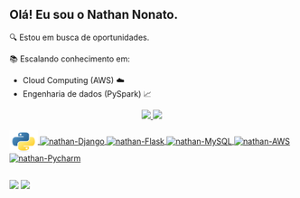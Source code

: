 ## Olá! Eu sou o Nathan Nonato.

🔍 Estou em busca de oportunidades.

📚 Escalando conhecimento em:
* Cloud Computing (AWS) ☁️
* Engenharia de dados (PySpark) 📈


<div align="center">
  <a href="https://github.com/NathanNonato">
  <img height="170em" src="https://github-readme-stats.vercel.app/api?username=NathanNonato&show_icons=true&theme=dark&include_all_commits=true&count_private=true"/>
  <img height="170em" src="https://github-readme-stats.vercel.app/api/top-langs/?username=NathanNonato&layout=compact&langs_count=7&theme=dark"/>
</div>
  
<div style="display: inline_block"><br>
  <img align="center" alt="nathan-Python" height="40" width="50" src="https://raw.githubusercontent.com/devicons/devicon/master/icons/python/python-original.svg">
  <img align="center" alt="nathan-Django" height="50" width="60" src="https://cdn.jsdelivr.net/gh/devicons/devicon/icons/django/django-original.svg">
  <img align="center" alt="nathan-Flask" height="60" width="70" src="https://cdn.jsdelivr.net/gh/devicons/devicon/icons/flask/flask-original-wordmark.svg">
  <img align="center" alt="nathan-MySQL" height="50" width="60" src="https://cdn.jsdelivr.net/gh/devicons/devicon/icons/mysql/mysql-original-wordmark.svg">
  <img align="center" alt="nathan-AWS" height="60" width="70" src="https://cdn.jsdelivr.net/gh/devicons/devicon/icons/amazonwebservices/amazonwebservices-original-wordmark.svg">
  <img align="center" alt="nathan-Pycharm" height="25" width="35" src="https://cdn.jsdelivr.net/gh/devicons/devicon/icons/pycharm/pycharm-original.svg">
</div>
  
## 
  
<div> 
  <a href="https://www.linkedin.com/in/nathannonatobaptista/" target="_blank"><img src="https://img.shields.io/badge/-LinkedIn-%230077B5?style=for-the-badge&logo=linkedin&logoColor=white" target="_blank"></a>
  <a href="mailto:nathan_nonato01@hotmail.com" target="_blank"><img src="https://img.shields.io/badge/Microsoft_Outlook-0078D4?style=for-the-badge&logo=microsoft-outlook&logoColor=white" target="_blank"></a>
</div>
